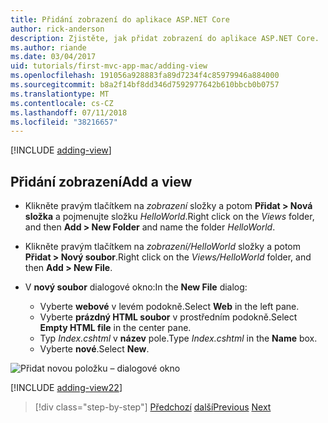 ```yaml
---
title: Přidání zobrazení do aplikace ASP.NET Core
author: rick-anderson
description: Zjistěte, jak přidat zobrazení do aplikace ASP.NET Core.
ms.author: riande
ms.date: 03/04/2017
uid: tutorials/first-mvc-app-mac/adding-view
ms.openlocfilehash: 191056a928883fa89d7234f4c85979946a884000
ms.sourcegitcommit: b8a2f14bf8dd346d7592977642b610bbcb0b0757
ms.translationtype: MT
ms.contentlocale: cs-CZ
ms.lasthandoff: 07/11/2018
ms.locfileid: "38216657"
---
```

[!INCLUDE [adding-view](../../includes/mvc-intro/adding_view1.md)]

## <a name="add-a-view"></a><span data-ttu-id="f7af6-103">Přidání zobrazení</span><span class="sxs-lookup"><span data-stu-id="f7af6-103">Add a view</span></span> 

* <span data-ttu-id="f7af6-104">Klikněte pravým tlačítkem na *zobrazení* složky a potom **Přidat > Nová složka** a pojmenujte složku *HelloWorld*.</span><span class="sxs-lookup"><span data-stu-id="f7af6-104">Right click on the *Views* folder, and then **Add > New Folder** and name the folder *HelloWorld*.</span></span>
* <span data-ttu-id="f7af6-105">Klikněte pravým tlačítkem na *zobrazení/HelloWorld* složky a potom **Přidat > Nový soubor**.</span><span class="sxs-lookup"><span data-stu-id="f7af6-105">Right click on the *Views/HelloWorld* folder, and then **Add > New File**.</span></span>
* <span data-ttu-id="f7af6-106">V **nový soubor** dialogové okno:</span><span class="sxs-lookup"><span data-stu-id="f7af6-106">In the **New File** dialog:</span></span>

  * <span data-ttu-id="f7af6-107">Vyberte **webové** v levém podokně.</span><span class="sxs-lookup"><span data-stu-id="f7af6-107">Select **Web** in the left pane.</span></span>
  * <span data-ttu-id="f7af6-108">Vyberte **prázdný HTML soubor** v prostředním podokně.</span><span class="sxs-lookup"><span data-stu-id="f7af6-108">Select **Empty HTML file** in the center pane.</span></span>
  * <span data-ttu-id="f7af6-109">Typ *Index.cshtml* v **název** pole.</span><span class="sxs-lookup"><span data-stu-id="f7af6-109">Type *Index.cshtml* in the **Name** box.</span></span>
  * <span data-ttu-id="f7af6-110">Vyberte **nové**.</span><span class="sxs-lookup"><span data-stu-id="f7af6-110">Select **New**.</span></span>

![Přidat novou položku – dialogové okno](adding-view/_static/add_view.png)

[!INCLUDE [adding-view22](../../includes/mvc-intro/adding_view2.md)]

> [!div class="step-by-step"]
> <span data-ttu-id="f7af6-112">[Předchozí](adding-controller.md)
> [další](adding-model.md)</span><span class="sxs-lookup"><span data-stu-id="f7af6-112">[Previous](adding-controller.md)
[Next](adding-model.md)</span></span>
